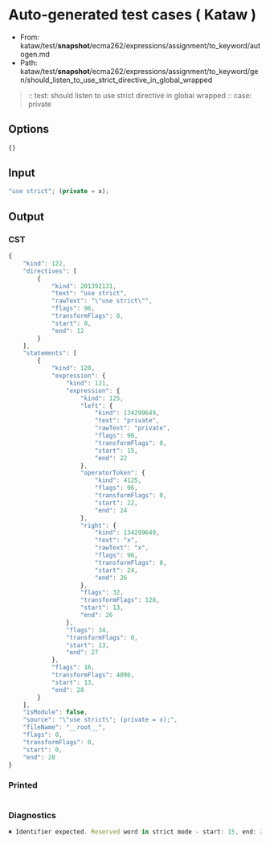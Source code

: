 # Auto-generated test cases ( Kataw )
- From: kataw/test/__snapshot__/ecma262/expressions/assignment/to_keyword/autogen.md
- Path: kataw/test/__snapshot__/ecma262/expressions/assignment/to_keyword/gen/should_listen_to_use_strict_directive_in_global_wrapped
> :: test: should listen to use strict directive in global wrapped
> :: case: private
## Options

`````js
{}
`````
## Input

`````js
"use strict"; (private = x);
`````
## Output

### CST

```javascript
{
    "kind": 122,
    "directives": [
        {
            "kind": 201392131,
            "text": "use strict",
            "rawText": "\"use strict\"",
            "flags": 96,
            "transformFlags": 0,
            "start": 0,
            "end": 12
        }
    ],
    "statements": [
        {
            "kind": 120,
            "expression": {
                "kind": 121,
                "expression": {
                    "kind": 125,
                    "left": {
                        "kind": 134299649,
                        "text": "private",
                        "rawText": "private",
                        "flags": 96,
                        "transformFlags": 0,
                        "start": 15,
                        "end": 22
                    },
                    "operatorToken": {
                        "kind": 4125,
                        "flags": 96,
                        "transformFlags": 0,
                        "start": 22,
                        "end": 24
                    },
                    "right": {
                        "kind": 134299649,
                        "text": "x",
                        "rawText": "x",
                        "flags": 96,
                        "transformFlags": 0,
                        "start": 24,
                        "end": 26
                    },
                    "flags": 32,
                    "transformFlags": 128,
                    "start": 13,
                    "end": 26
                },
                "flags": 34,
                "transformFlags": 0,
                "start": 13,
                "end": 27
            },
            "flags": 16,
            "transformFlags": 4096,
            "start": 13,
            "end": 28
        }
    ],
    "isModule": false,
    "source": "\"use strict\"; (private = x);",
    "fileName": "__root__",
    "flags": 0,
    "transformFlags": 0,
    "start": 0,
    "end": 28
}
```

### Printed

```javascript

```

### Diagnostics

```javascript
✖ Identifier expected. Reserved word in strict mode - start: 15, end: 22

```

